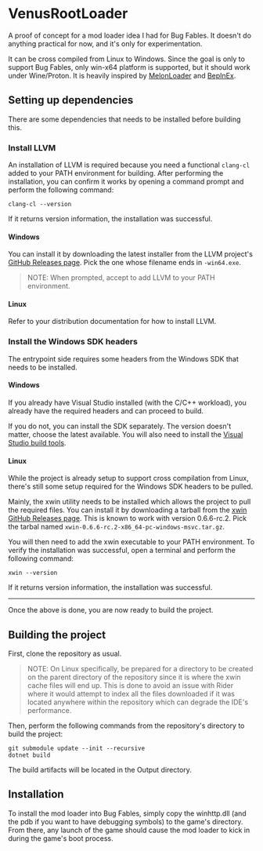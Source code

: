 # VenusRootLoader

A proof of concept for a mod loader idea I had for Bug Fables. It doesn't do anything practical for
now, and it's only for experimentation.

It can be cross compiled from Linux to Windows. Since the goal is only to support Bug Fables, only
win-x64 platform is supported, but it should work under Wine/Proton. It is heavily inspired
by [MelonLoader](https://github.com/LavaGang/MelonLoader)
and [BepInEx](https://github.com/BepInEx/BepInEx).

## Setting up dependencies

There are some dependencies that needs to be installed before building this.

### Install LLVM

An installation of LLVM is required because you need a functional `clang-cl` added to your PATH
environment for building. After performing the installation, you can confirm it works by opening a
command prompt and perform the following command:

```
clang-cl --version
```

If it returns version information, the installation was successful.

#### Windows

You can install it by downloading the latest installer from the LLVM
project's [GitHub Releases page](https://github.com/llvm/llvm-project/releases). Pick the one whose
filename ends in `-win64.exe`.

> NOTE: When prompted, accept to add LLVM to your PATH environment.

#### Linux

Refer to your distribution documentation for how to install LLVM.

### Install the Windows SDK headers

The entrypoint side requires some headers from the Windows SDK that needs to be installed.

#### Windows

If you already have Visual Studio installed (with the C/C++ workload), you already have the required
headers and can proceed to build.

If you do not, you can install the SDK separately. The version doesn't matter, choose the latest
available. You will also need to install
the [Visual Studio build tools](https://visualstudio.microsoft.com/downloads/#build-tools-for-visual-studio-2022).

#### Linux

While the project is already setup to support cross compilation from Linux, there's still some setup
required for the Windows SDK headers to be pulled.

Mainly, the xwin utility needs to be installed which allows the project to pull the required files.
You can install it by downloading a tarball from
the [xwin GitHub Releases page](https://github.com/Jake-Shadle/xwin/releases/tag/0.6.6-rc.2). This
is known to work with version 0.6.6-rc.2. Pick the tarbal named
`xwin-0.6.6-rc.2-x86_64-pc-windows-msvc.tar.gz`.

You will then need to add the xwin executable to your PATH environment. To verify the installation
was successful, open a terminal and perform the following command:

```
xwin --version
```

If it returns version information, the installation was successful.
___
Once the above is done, you are now ready to build the project.

## Building the project

First, clone the repository as usual.

> NOTE: On Linux specifically, be prepared for a directory to be created on the parent directory of
> the repository since it is where the xwin cache files will end up. This is done to avoid an issue
> with Rider where it would attempt to index all the files downloaded if it was located anywhere
> within the repository which can degrade the IDE's performance.

Then, perform the following commands from the repository's directory to build the project:

```
git submodule update --init --recursive
dotnet build
```

The build artifacts will be located in the Output directory.

## Installation

To install the mod loader into Bug Fables, simply copy the winhttp.dll (and the pdb if you want to
have debugging symbols) to the game's directory. From there, any launch of the game should cause the
mod loader to kick in during the game's boot process.
